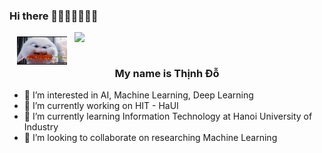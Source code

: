 ### Hi there 👋🇻🇳🇻🇳🇻🇳

<a href="#">
<img width="400px" align="right" src="https://github-readme-stats.vercel.app/api?username=thinhemb&show_icons=true&theme=tokyonight">
</a>
<div style="text-align: center">
  <h3><img src="https://github.com/thinhemb/thinhemb/blob/master/images/UVcSnu.gif" width="80px"> My name is <b> Thịnh Đỗ</b> 
  </h3>
</div>


- 👋 I’m interested in AI, Machine Learning, Deep Learning
- :turtle: I’m currently working on HIT - HaUI
- :whale: I’m currently learning Information Technology at Hanoi University of Industry
- :parrot: I’m looking to collaborate on researching Machine Learning



